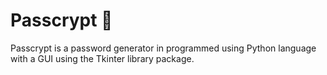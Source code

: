 # Passcrypt 🔐
Passcrypt is a password generator in programmed using Python language with a GUI using the Tkinter library package.
